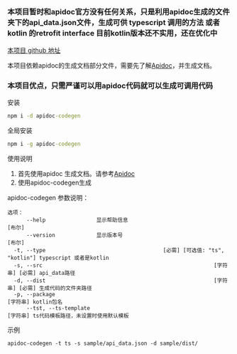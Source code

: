 ##
### 本项目暂时和apidoc官方没有任何关系，只是利用apidoc生成的文件夹下的api_data.json文件，生成可供 typescript 调用的方法 或者 kotlin 的retrofit interface 目前kotlin版本还不实用，还在优化中

[本项目 github 地址](https://github.com/362190147/apidoc-codegen.git)

本项目依赖apidoc的生成文档部分文件，需要先了解[Apidoc](https://apidocjs.com/)，并生成文档。

### 本项目优点，只需严谨可以用apidoc代码就可以生成可调用代码

安装 
``` cmd
npm i -d apidoc-codegen

``` 

全局安装
``` cmd
npm i -g apidoc-codegen

```

使用说明 
1. 首先使用apidoc 生成文档。请参考[Apidoc](https://apidocjs.com/) 
2. 使用apidoc-codegen生成

apidoc-codegen 参数说明：
```
选项：
      --help                显示帮助信息                                  [布尔]
      --version             显示版本号                                    [布尔]
  -t, --type                                     [必需] [可选值: "ts", "kotlin"] typescript 或者是kotlin
  -s, --src                                                      [字符串] [必需] api_data路径
  -d, --dist                                                     [字符串] [必需] 生成代码的文件夹路径
  -p, --package                                                         [字符串] kotlin包名 
      --tst, --ts-template                                              [字符串] ts代码模板路径，未设置时使用默认模板
``` 
示例
```
apidoc-codegen -t ts -s sample/api_data.json -d sample/dist/  
```
